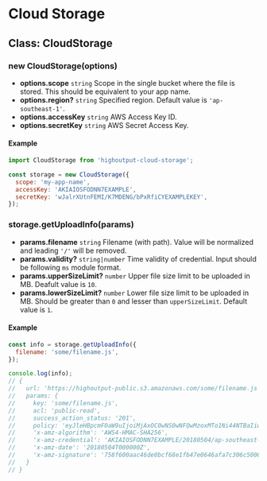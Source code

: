 # Cloud Storage

## Class: **CloudStorage**

### **new CloudStorage(options)**
* **options.scope** `string` Scope in the single bucket where the file is stored. This should be equivalent to your app name.
* **options.region?** `string` Specified region. Default value is `'ap-southeast-1'`.
* **options.accessKey** `string` AWS Access Key ID.
* **options.secretKey** `string` AWS Secret Access Key.

#### Example
```javascript
import CloudStorage from 'highoutput-cloud-storage';

const storage = new CloudStorage({
  scope: 'my-app-name',
  accessKey: 'AKIAIOSFODNN7EXAMPLE',
  secretKey: 'wJalrXUtnFEMI/K7MDENG/bPxRfiCYEXAMPLEKEY',
});
```

### **storage.getUploadInfo(params)**
* **params.filename** `string` Filename (with path). Value will be normalized and leading `'/'` will be removed.
* **params.validity?** `string|number` Time validity of credential. Input should be following `ms` module format.
* **params.upperSizeLimit?** `number` Upper file size limit to be uploaded in MB. Deafult value is `10`.
* **params.lowerSizeLimit?** `number` Lower file size limit to be uploaded in MB. Should be greater than `0` and lesser than `upperSizeLimit`. Default value is `1`.

#### Example
```javascript
const info = storage.getUploadInfo({
  filename: 'some/filename.js',
});

console.log(info);
// {
//   url: 'https://highoutput-public.s3.amazonaws.com/some/filename.js',
//   params: {
//     key: 'some/filename.js',
//     acl: 'public-read',
//     success_action_status: '201',
//     policy: 'eyJleHBpcmF0aW9uIjoiMjAxOC0wNS0wNFQwMzoxMTo1Ni44NTBaIiwiY29uZG==',
//     'x-amz-algorithm': 'AWS4-HMAC-SHA256',
//     'x-amz-credential': 'AKIAIOSFODNN7EXAMPLE/20180504/ap-southeast-1/s3/aws4_request',
//     'x-amz-date': '20180504T000000Z',
//     'x-amz-signature': '758f600aac46de0bcf68e1fb47e0646afa7c306c5006a8'
//   }
// }
```

